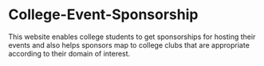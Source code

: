 # College-Event-Sponsorship
This website enables college students to get sponsorships for hosting their events and also helps sponsors map to college clubs that are appropriate according to their domain of interest.
